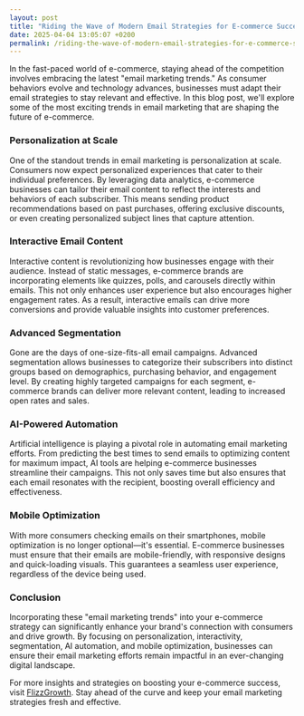 ```yaml
---
layout: post
title: "Riding the Wave of Modern Email Strategies for E-commerce Success"
date: 2025-04-04 13:05:07 +0200
permalink: /riding-the-wave-of-modern-email-strategies-for-e-commerce-success/
---
```



In the fast-paced world of e-commerce, staying ahead of the competition involves embracing the latest "email marketing trends." As consumer behaviors evolve and technology advances, businesses must adapt their email strategies to stay relevant and effective. In this blog post, we'll explore some of the most exciting trends in email marketing that are shaping the future of e-commerce.

### Personalization at Scale

One of the standout trends in email marketing is personalization at scale. Consumers now expect personalized experiences that cater to their individual preferences. By leveraging data analytics, e-commerce businesses can tailor their email content to reflect the interests and behaviors of each subscriber. This means sending product recommendations based on past purchases, offering exclusive discounts, or even creating personalized subject lines that capture attention.

### Interactive Email Content

Interactive content is revolutionizing how businesses engage with their audience. Instead of static messages, e-commerce brands are incorporating elements like quizzes, polls, and carousels directly within emails. This not only enhances user experience but also encourages higher engagement rates. As a result, interactive emails can drive more conversions and provide valuable insights into customer preferences.

### Advanced Segmentation

Gone are the days of one-size-fits-all email campaigns. Advanced segmentation allows businesses to categorize their subscribers into distinct groups based on demographics, purchasing behavior, and engagement level. By creating highly targeted campaigns for each segment, e-commerce brands can deliver more relevant content, leading to increased open rates and sales.

### AI-Powered Automation

Artificial intelligence is playing a pivotal role in automating email marketing efforts. From predicting the best times to send emails to optimizing content for maximum impact, AI tools are helping e-commerce businesses streamline their campaigns. This not only saves time but also ensures that each email resonates with the recipient, boosting overall efficiency and effectiveness.

### Mobile Optimization

With more consumers checking emails on their smartphones, mobile optimization is no longer optional—it's essential. E-commerce businesses must ensure that their emails are mobile-friendly, with responsive designs and quick-loading visuals. This guarantees a seamless user experience, regardless of the device being used.

### Conclusion

Incorporating these "email marketing trends" into your e-commerce strategy can significantly enhance your brand's connection with consumers and drive growth. By focusing on personalization, interactivity, segmentation, AI automation, and mobile optimization, businesses can ensure their email marketing efforts remain impactful in an ever-changing digital landscape.

For more insights and strategies on boosting your e-commerce success, visit [FlizzGrowth](https://flizzgrowth.com). Stay ahead of the curve and keep your email marketing strategies fresh and effective.